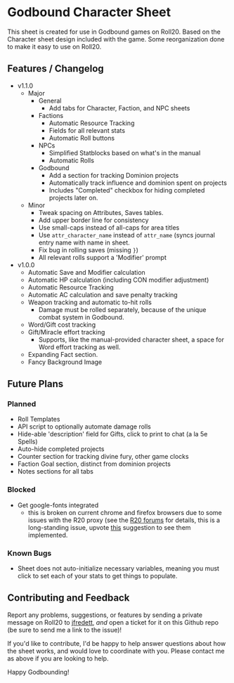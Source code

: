 # Godbound Character Sheet

This sheet is created for use in Godbound games on Roll20. Based on the Character sheet design included with the game. Some reorganization done to make it easy to use on Roll20.

## Features / Changelog

- v1.1.0
  - Major
    - General
      * Add tabs for Character, Faction, and NPC sheets
    - Factions
      * Automatic Resource Tracking
      * Fields for all relevant stats
      * Automatic Roll buttons
    - NPCs
      * Simplified Statblocks based on what's in the manual
      * Automatic Rolls
    - Godbound
      * Add a section for tracking Dominion projects
      * Automatically track influence and dominion spent on projects
      * Includes "Completed" checkbox for hiding completed projects later on.
  - Minor
    * Tweak spacing on Attributes, Saves tables.
    * Add upper border line for consistency
    * Use small-caps instead of all-caps for area titles
    * Use `attr_character_name` instead of `attr_name` (syncs journal entry name
      with name in sheet.
    * Fix bug in rolling saves (missing `}`)
    * All relevant rolls support a 'Modifier' prompt
- v1.0.0
  * Automatic Save and Modifier calculation
  * Automatic HP calculation (including CON modifier adjustment)
  * Automatic Resource Tracking
  * Automatic AC calculation and save penalty tracking
  * Weapon tracking and automatic to-hit rolls
    - Damage must be rolled separately, because of the unique combat system in Godbound.
  * Word/Gift cost tracking
  * Gift/Miracle effort tracking
    - Supports, like the manual-provided character sheet, a space for Word effort tracking as well.
  * Expanding Fact section.
  * Fancy Background Image

## Future Plans

### Planned

* Roll Templates
* API script to optionally automate damage rolls
* Hide-able 'description' field for Gifts, click to print to chat (a la 5e
  Spells)
* Auto-hide completed projects
* Counter section for tracking divine fury, other game clocks
* Faction Goal section, distinct from dominion projects
* Notes sections for all tabs

### Blocked

* Get google-fonts integrated
  - this is broken on current chrome and firefox browsers due to some issues with the R20 proxy
    (see the [R20 forums](https://app.roll20.net/forum/post/1534665/slug%7D) for details, this
    is a long-standing issue, upvote [this](https://app.roll20.net/forum/post/3600212/slug%7D) 
    suggestion to see them implemented.

### Known Bugs

* Sheet does not auto-initialize necessary variables, meaning you must click to
  set each of your stats to get things to populate.


## Contributing and Feedback

Report any problems, suggestions, or features by sending a private message on Roll20 to [jfredett](https://app.roll20.net/users/161749), *and* open a ticket for it on this Github repo (be sure to send me a link to the issue)!

If you'd like to contribute, I'd be happy to help answer questions about how the sheet works, and would love to coordinate with you. Please contact me as above if you are looking to help.

Happy Godbounding!
